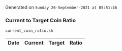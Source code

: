 Generated on `Sunday 26-September-2021 at 05:51:46`

### Current to Target Coin Ratio
`current_coin_ratio.sh`

Date|Current|Target|Ratio
---|---|---|---
